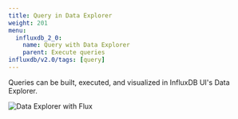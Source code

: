 ```yaml
---
title: Query in Data Explorer
weight: 201
menu:
  influxdb_2_0:
    name: Query with Data Explorer
    parent: Execute queries
influxdb/v2.0/tags: [query]
---
```


Queries can be built, executed, and visualized in InfluxDB UI's Data Explorer.

![Data Explorer with Flux](/img/influxdb/2-0-data-explorer.png)